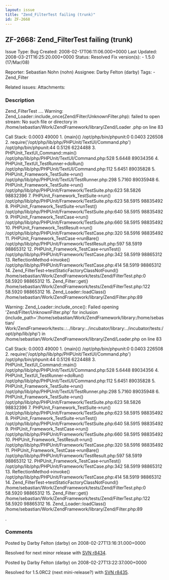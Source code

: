 ```yaml
---
layout: issue
title: "Zend_FilterTest failing (trunk)"
id: ZF-2668
---
```


ZF-2668: Zend\_FilterTest failing (trunk)
-----------------------------------------

 Issue Type: Bug Created: 2008-02-17T06:11:06.000+0000 Last Updated: 2008-03-21T16:25:20.000+0000 Status: Resolved Fix version(s): - 1.5.0 (17/Mar/08)
 
 Reporter:  Sebastian Nohn (nohn)  Assignee:  Darby Felton (darby)  Tags: - Zend\_Filter
 
 Related issues: 
 Attachments: 
### Description

Zend\_FilterTest .... Warning: Zend\_Loader::include\_once(Zend/Filter/UnknownFilter.php): failed to open stream: No such file or directory in /home/sebastian/Work/ZendFramework/library/Zend/Loader .php on line 83

Call Stack: 0.0003 49000 1. {main}() /opt/php/bin/phpunit:0 0.0403 226508 2. require('/opt/php/lib/php/PHPUnit/TextUI/Command.php') /opt/php/bin/phpunit:44 0.5126 6224488 3. PHPUnit\_TextUI\_Command::main() /opt/php/lib/php/PHPUnit/TextUI/Command.php:528 5.6448 89034356 4. PHPUnit\_TextUI\_TestRunner->doRun() /opt/php/lib/php/PHPUnit/TextUI/Command.php:112 5.6451 89035828 5. PHPUnit\_Framework\_TestSuite->run() /opt/php/lib/php/PHPUnit/TextUI/TestRunner.php:298 5.7160 89035948 6. PHPUnit\_Framework\_TestSuite->run() /opt/php/lib/php/PHPUnit/Framework/TestSuite.php:623 58.5826 98832396 7. PHPUnit\_Framework\_TestSuite->run() /opt/php/lib/php/PHPUnit/Framework/TestSuite.php:623 58.5915 98835492 8. PHPUnit\_Framework\_TestSuite->runTest() /opt/php/lib/php/PHPUnit/Framework/TestSuite.php:640 58.5915 98835492 9. PHPUnit\_Framework\_TestCase->run() /opt/php/lib/php/PHPUnit/Framework/TestSuite.php:660 58.5915 98835492 10. PHPUnit\_Framework\_TestResult->run() /opt/php/lib/php/PHPUnit/Framework/TestCase.php:320 58.5916 98835492 11. PHPUnit\_Framework\_TestCase->runBare() /opt/php/lib/php/PHPUnit/Framework/TestResult.php:597 58.5919 98865312 12. PHPUnit\_Framework\_TestCase->runTest() /opt/php/lib/php/PHPUnit/Framework/TestCase.php:342 58.5919 98865312 13. ReflectionMethod->invoke() /opt/php/lib/php/PHPUnit/Framework/TestCase.php:414 58.5919 98865312 14. Zend\_FilterTest->testStaticFactoryClassNotFound() /home/sebastian/Work/ZendFramework/tests/Zend/FilterTest.php:0 58.5920 98865312 15. Zend\_Filter::get() /home/sebastian/Work/ZendFramework/tests/Zend/FilterTest.php:122 58.5920 98865312 16. Zend\_Loader::loadClass() /home/sebastian/Work/ZendFramework/library/Zend/Filter.php:89

Warning: Zend\_Loader::include\_once(): Failed opening 'Zend/Filter/UnknownFilter.php' for inclusion (include\_path='/home/sebastian/Work/ZendFramework/<a>library:/home/sebastian/</a> Work/ZendFramework/tests:.:../library:../incubator/library:../incubator/<a>tests:/opt/php/lib/php</a>') in /home/sebastian/Work/ZendFramework/library/Zend/Loader.php on line 83

Call Stack: 0.0003 49000 1. {main}() /opt/php/bin/phpunit:0 0.0403 226508 2. require('/opt/php/lib/php/PHPUnit/TextUI/Command.php') /opt/php/bin/phpunit:44 0.5126 6224488 3. PHPUnit\_TextUI\_Command::main() /opt/php/lib/php/PHPUnit/TextUI/Command.php:528 5.6448 89034356 4. PHPUnit\_TextUI\_TestRunner->doRun() /opt/php/lib/php/PHPUnit/TextUI/Command.php:112 5.6451 89035828 5. PHPUnit\_Framework\_TestSuite->run() /opt/php/lib/php/PHPUnit/TextUI/TestRunner.php:298 5.7160 89035948 6. PHPUnit\_Framework\_TestSuite->run() /opt/php/lib/php/PHPUnit/Framework/TestSuite.php:623 58.5826 98832396 7. PHPUnit\_Framework\_TestSuite->run() /opt/php/lib/php/PHPUnit/Framework/TestSuite.php:623 58.5915 98835492 8. PHPUnit\_Framework\_TestSuite->runTest() /opt/php/lib/php/PHPUnit/Framework/TestSuite.php:640 58.5915 98835492 9. PHPUnit\_Framework\_TestCase->run() /opt/php/lib/php/PHPUnit/Framework/TestSuite.php:660 58.5915 98835492 10. PHPUnit\_Framework\_TestResult->run() /opt/php/lib/php/PHPUnit/Framework/TestCase.php:320 58.5916 98835492 11. PHPUnit\_Framework\_TestCase->runBare() /opt/php/lib/php/PHPUnit/Framework/TestResult.php:597 58.5919 98865312 12. PHPUnit\_Framework\_TestCase->runTest() /opt/php/lib/php/PHPUnit/Framework/TestCase.php:342 58.5919 98865312 13. ReflectionMethod->invoke() /opt/php/lib/php/PHPUnit/Framework/TestCase.php:414 58.5919 98865312 14. Zend\_FilterTest->testStaticFactoryClassNotFound() /home/sebastian/Work/ZendFramework/tests/Zend/FilterTest.php:0 58.5920 98865312 15. Zend\_Filter::get() /home/sebastian/Work/ZendFramework/tests/Zend/FilterTest.php:122 58.5920 98865312 16. Zend\_Loader::loadClass() /home/sebastian/Work/ZendFramework/library/Zend/Filter.php:89

.

 

 

### Comments

Posted by Darby Felton (darby) on 2008-02-27T13:16:31.000+0000

Resolved for next minor release with [SVN r8434](http://framework.zend.com/fisheye/changelog/Zend_Framework/?cs=8434).

 

 

Posted by Darby Felton (darby) on 2008-02-27T13:22:37.000+0000

Resolved for 1.5.0RC2 (next mini-release?) with [SVN r8435](http://framework.zend.com/fisheye/changelog/Zend_Framework/?cs=8435).

 

 